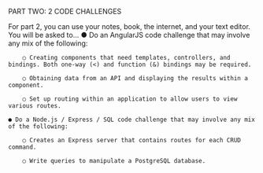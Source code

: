 PART TWO: 2 CODE CHALLENGES

For part 2, you can use your notes, book, the internet, and your text editor. You will be
asked to…
    ● Do an AngularJS code challenge that may involve any mix of the following:

        ○ Creating components that need templates, controllers, and bindings. Both one-way (<) and function (&) bindings may be required.

        ○ Obtaining data from an API and displaying the results within a component.

        ○ Set up routing within an application to allow users to view various routes.

    ● Do a Node.js / Express / SQL code challenge that may involve any mix of the following:

        ○ Creates an Express server that contains routes for each CRUD command.
        
        ○ Write queries to manipulate a PostgreSQL database.